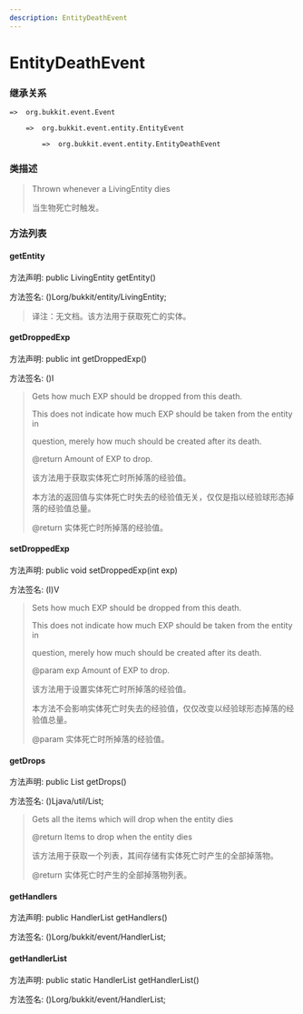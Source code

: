 ```yaml
---
description: EntityDeathEvent
---
```


# EntityDeathEvent

### 继承关系

    =>  org.bukkit.event.Event

        =>  org.bukkit.event.entity.EntityEvent

            =>  org.bukkit.event.entity.EntityDeathEvent

### 类描述

> Thrown whenever a LivingEntity dies
>
> 当生物死亡时触发。

### 方法列表

#### getEntity

方法声明: public LivingEntity getEntity()

方法签名: ()Lorg/bukkit/entity/LivingEntity;

> 译注：无文档。该方法用于获取死亡的实体。

#### getDroppedExp

方法声明: public int getDroppedExp()

方法签名: ()I

> Gets how much EXP should be dropped from this death.
>
> <p>
>
> This does not indicate how much EXP should be taken from the entity in
>
> question, merely how much should be created after its death.
>
> @return Amount of EXP to drop.
>
> 该方法用于获取实体死亡时所掉落的经验值。
>
> 本方法的返回值与实体死亡时失去的经验值无关，仅仅是指以经验球形态掉落的经验值总量。
>
> @return 实体死亡时所掉落的经验值。

#### setDroppedExp

方法声明: public void setDroppedExp(int exp)

方法签名: (I)V

> Sets how much EXP should be dropped from this death.
>
> <p>
>
> This does not indicate how much EXP should be taken from the entity in
>
> question, merely how much should be created after its death.
>
> @param exp Amount of EXP to drop.
>
> 该方法用于设置实体死亡时所掉落的经验值。
>
> 本方法不会影响实体死亡时失去的经验值，仅仅改变以经验球形态掉落的经验值总量。
>
> @param 实体死亡时所掉落的经验值。

#### getDrops

方法声明: public List<ItemStack> getDrops()

方法签名: ()Ljava/util/List;

> Gets all the items which will drop when the entity dies
>
> @return Items to drop when the entity dies
>
> 该方法用于获取一个列表，其间存储有实体死亡时产生的全部掉落物。
>
> @return 实体死亡时产生的全部掉落物列表。

#### getHandlers

方法声明: public HandlerList getHandlers()

方法签名: ()Lorg/bukkit/event/HandlerList;

#### getHandlerList

方法声明: public static HandlerList getHandlerList()

方法签名: ()Lorg/bukkit/event/HandlerList;